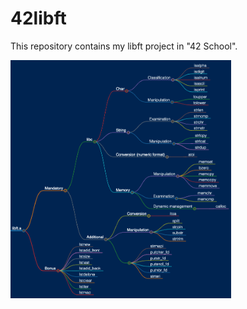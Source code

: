 # 42libft
This repository contains my libft project in "42 School".

<img align="" src="./docs/img_map.png" width="70%"/>